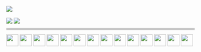 ![](https://readme-typing-svg.demolab.com?font=Fira+Code&weight=600&size=24&pause=1000&color=0969da&width=435&lines=Hi%2C+I'm+Pun+Geoi+Sam+%F0%9F%91%8B+)

<img align="center" src="https://github-readme-stats.vercel.app/api?username=geoisam&show_icons=true&count_private=true&include_all_commits=true&line_height=27&hide_border=true&locale=cn"></img>
<img align="center" src="https://github-readme-stats.vercel.app/api/top-langs/?username=geoisam&hide_langs_below=1&theme=default&line_height=29&hide_border=true&layout=compact&langs_count=6&locale=cn"></img> 

---

<code><img width="32" src="https://api.iconify.design/logos/android-icon.svg"></code>
<code><img width="32" src="https://api.iconify.design/logos/microsoft-windows-icon.svg"></code>
<code><img width="32" src="https://api.iconify.design/logos/markdown.svg"></code>
<code><img width="32" src="https://api.iconify.design/logos/html-5.svg"></code>
<code><img width="32" src="https://api.iconify.design/logos/css-3.svg"></code>
<code><img width="32" src="https://api.iconify.design/logos/javascript.svg"></code>
<code><img width="32" src="https://api.iconify.design/logos/typescript-icon.svg"></code>
<code><img width="32" src="https://api.iconify.design/logos/python.svg"></code>
<code><img width="32" src="https://api.iconify.design/logos/nodejs-icon.svg"></code>
<code><img width="32" src="https://api.iconify.design/logos/vue.svg"></code>
<code><img width="32" src="https://api.iconify.design/logos/lua.svg"></code>
<code><img width="32" src="https://api.iconify.design/logos/git-icon.svg"></code>
<code><img width="32" src="https://api.iconify.design/logos/terminal.svg"></code>
<code><img width="32" src="https://api.iconify.design/logos/visual-studio-code.svg"></code>
